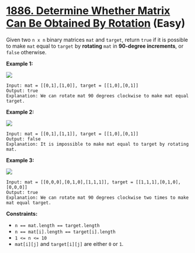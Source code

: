 # [1886. Determine Whether Matrix Can Be Obtained By Rotation][link] (Easy)

[link]: https://leetcode.com/problems/determine-whether-matrix-can-be-obtained-by-rotation/

Given two `n x n` binary matrices `mat` and `target`, return `true` if it is possible to make  `mat`
equal to  `target` by **rotating** `mat` in **90-degree increments**, or  `false` otherwise.

**Example 1:**

![](https://assets.leetcode.com/uploads/2021/05/20/grid3.png)

```
Input: mat = [[0,1],[1,0]], target = [[1,0],[0,1]]
Output: true
Explanation: We can rotate mat 90 degrees clockwise to make mat equal target.
```

**Example 2:**

![](https://assets.leetcode.com/uploads/2021/05/20/grid4.png)

```
Input: mat = [[0,1],[1,1]], target = [[1,0],[0,1]]
Output: false
Explanation: It is impossible to make mat equal to target by rotating mat.
```

**Example 3:**

![](https://assets.leetcode.com/uploads/2021/05/26/grid4.png)

```
Input: mat = [[0,0,0],[0,1,0],[1,1,1]], target = [[1,1,1],[0,1,0],[0,0,0]]
Output: true
Explanation: We can rotate mat 90 degrees clockwise two times to make mat equal target.
```

**Constraints:**

- `n == mat.length == target.length`
- `n == mat[i].length == target[i].length`
- `1 <= n <= 10`
- `mat[i][j]` and `target[i][j]` are either `0` or `1`.
